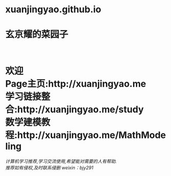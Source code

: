 # xuanjingyao.github.io
<h1>玄京耀的菜园子<h1/>
<br />欢迎
<br />Page主页:http://xuanjingyao.me
<br />学习链接整合:http://xuanjingyao.me/study
<br />数学建模教程:http://xuanjingyao.me/MathModeling
<h6>计算机学习推荐,学习交流使用,希望能对需要的人有帮助. <br/><em>推荐如有侵权,及时联系侵删 weixin：bjy291</em></h6>
